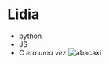 # Lidia
- python 
- JS
- C
*era uma vez*
![abacaxi](https://superprix.vteximg.com.br/arquivos/ids/175201-600-600/Abacaxi--unidade-.png?v=636294199507870000)
